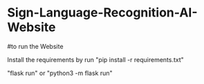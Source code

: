 # Sign-Language-Recognition-AI-Website

#to run the Website

Install the requirements by run "pip install -r requirements.txt"

"flask run" or "python3 -m flask run"
